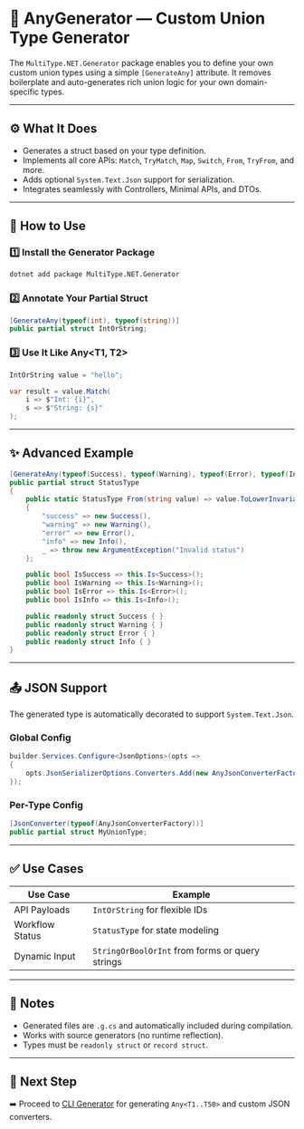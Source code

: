 # 🧩 AnyGenerator — Custom Union Type Generator

The `MultiType.NET.Generator` package enables you to define your own custom union types using a simple `[GenerateAny]` attribute. It removes boilerplate and auto-generates rich union logic for your own domain-specific types.

---

## ⚙️ What It Does

* Generates a struct based on your type definition.
* Implements all core APIs: `Match`, `TryMatch`, `Map`, `Switch`, `From`, `TryFrom`, and more.
* Adds optional `System.Text.Json` support for serialization.
* Integrates seamlessly with Controllers, Minimal APIs, and DTOs.

---

## 🚀 How to Use

### 1️⃣ Install the Generator Package

```bash
dotnet add package MultiType.NET.Generator
```

### 2️⃣ Annotate Your Partial Struct

```csharp
[GenerateAny(typeof(int), typeof(string))]
public partial struct IntOrString;
```

### 3️⃣ Use It Like Any\<T1, T2>

```csharp
IntOrString value = "hello";

var result = value.Match(
    i => $"Int: {i}",
    s => $"String: {s}"
);
```

---

## ✨ Advanced Example

```csharp
[GenerateAny(typeof(Success), typeof(Warning), typeof(Error), typeof(Info))]
public partial struct StatusType
{
    public static StatusType From(string value) => value.ToLowerInvariant() switch
    {
        "success" => new Success(),
        "warning" => new Warning(),
        "error" => new Error(),
        "info" => new Info(),
        _ => throw new ArgumentException("Invalid status")
    };

    public bool IsSuccess => this.Is<Success>();
    public bool IsWarning => this.Is<Warning>();
    public bool IsError => this.Is<Error>();
    public bool IsInfo => this.Is<Info>();

    public readonly struct Success { }
    public readonly struct Warning { }
    public readonly struct Error { }
    public readonly struct Info { }
}
```

---

## 📤 JSON Support

The generated type is automatically decorated to support `System.Text.Json`.

### Global Config

```csharp
builder.Services.Configure<JsonOptions>(opts =>
{
    opts.JsonSerializerOptions.Converters.Add(new AnyJsonConverterFactory());
});
```

### Per-Type Config

```csharp
[JsonConverter(typeof(AnyJsonConverterFactory))]
public partial struct MyUnionType;
```

---

## ✅ Use Cases

| Use Case        | Example                                         |
| --------------- | ----------------------------------------------- |
| API Payloads    | `IntOrString` for flexible IDs                  |
| Workflow Status | `StatusType` for state modeling                 |
| Dynamic Input   | `StringOrBoolOrInt` from forms or query strings |

---

## 📎 Notes

* Generated files are `.g.cs` and automatically included during compilation.
* Works with source generators (no runtime reflection).
* Types must be `readonly struct` or `record struct`.

---

## 📘 Next Step

➡️ Proceed to [CLI Generator](./CLIGenerator.md) for generating `Any<T1..T50>` and custom JSON converters.
